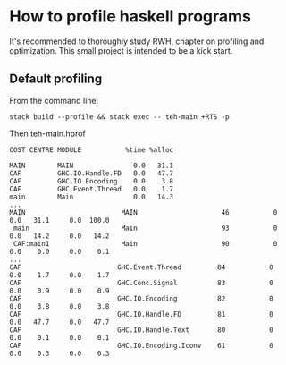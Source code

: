 # How to profile haskell programs

It's recommended to thoroughly study RWH, chapter on profiling and optimization. This small project is intended to be a kick start.

## Default profiling

From the command line:
```
stack build --profile && stack exec -- teh-main +RTS -p
```
Then teh-main.hprof
```
COST CENTRE MODULE           %time %alloc

MAIN        MAIN               0.0   31.1
CAF         GHC.IO.Handle.FD   0.0   47.7
CAF         GHC.IO.Encoding    0.0    3.8
CAF         GHC.Event.Thread   0.0    1.7
main        Main               0.0   14.3
...
MAIN                        MAIN                     46           0    0.0   31.1     0.0  100.0
 main                       Main                     93           0    0.0   14.2     0.0   14.2
 CAF:main1                  Main                     90           0    0.0    0.0     0.0    0.1
...
CAF                        GHC.Event.Thread         84           0    0.0    1.7     0.0    1.7
CAF                        GHC.Conc.Signal          83           0    0.0    0.9     0.0    0.9
CAF                        GHC.IO.Encoding          82           0    0.0    3.8     0.0    3.8
CAF                        GHC.IO.Handle.FD         81           0    0.0   47.7     0.0   47.7
CAF                        GHC.IO.Handle.Text       80           0    0.0    0.1     0.0    0.1
CAF                        GHC.IO.Encoding.Iconv    61           0    0.0    0.3     0.0    0.3
```

